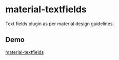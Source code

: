 # material-textfields
Text fields plugin as per material design guidelines.

## Demo
 <a href="https://codeartisan-ui.github.io/material-textfields/" target="_blank">material-textfields</a>

